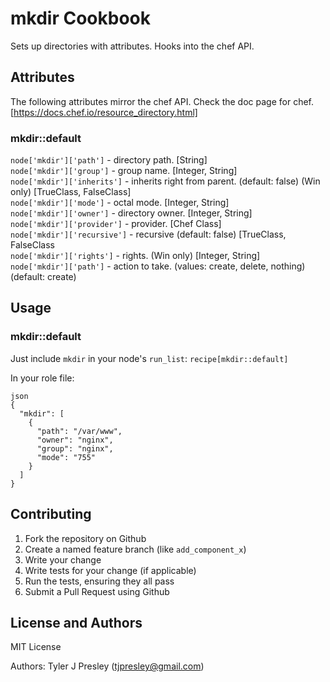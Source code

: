 # mkdir Cookbook

Sets up directories with attributes. Hooks into the chef API.

## Attributes

The following attributes mirror the chef API. Check the doc page for chef. [https://docs.chef.io/resource_directory.html]

### mkdir::default

`node['mkdir']['path']` - directory path. [String]<br>
`node['mkdir']['group']` - group name. [Integer, String]<br>
`node['mkdir']['inherits']` - inherits right from parent. (default: false) (Win only) [TrueClass, FalseClass]<br>
`node['mkdir']['mode']` - octal mode. [Integer, String]<br>
`node['mkdir']['owner']` - directory owner. [Integer, String]<br>
`node['mkdir']['provider']` - provider. [Chef Class]<br>
`node['mkdir']['recursive']` - recursive (default: false) [TrueClass, FalseClass<br>
`node['mkdir']['rights']` - rights. (Win only) [Integer, String]<br>
`node['mkdir']['path']` - action to take. (values: create, delete, nothing) (default: create)

## Usage

### mkdir::default

Just include `mkdir` in your node's `run_list`: `recipe[mkdir::default]`

In your role file:
```
json
{
  "mkdir": [
    {
      "path": "/var/www",
      "owner": "nginx",
      "group": "nginx",
      "mode": "755"
    }
  ]
}
```

## Contributing

1. Fork the repository on Github<br>
2. Create a named feature branch (like `add_component_x`)<br>
3. Write your change<br>
4. Write tests for your change (if applicable)<br>
5. Run the tests, ensuring they all pass<br>
6. Submit a Pull Request using Github

## License and Authors

MIT License

Authors: Tyler J Presley (tjpresley@gmail.com)
